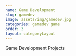 ```yaml
---
name: Game Development
slug: gamedev
image: assets/img/gamedev.jpg
categories: gamedev game 
order: 3
layout: categoryLayout
---
```

Game Development Projects